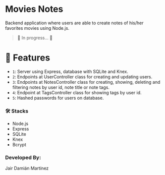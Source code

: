 
# Movies Notes

Backend application where users are able to create notes of his/her favorites movies using Node.js.

> 🚧 In progress... 🚧

# 🔨 Features

- `1`: Server using Express, database with SQLite and Knex.
- `2`: Endpoints at UserController class for creating and updating users.
- `3`: Endpoints at NotesController class for creating, showing, deleting and filtering notes by user id, note title or note tags.
- `4`:  Endpoint at TagsController class for showing tags by user id.
- `5`:  Hashed passwords for users on database.

### 🛠 Stacks
- Node.js
- Express
- SQLite
- Knex
- Bcrypt

### Developed By:
Jair Damián Martínez